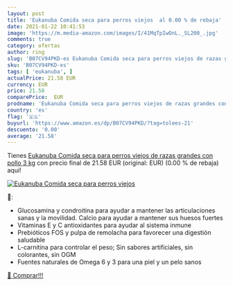 ```yaml
---
layout: post
title: 'Eukanuba Comida seca para perros viejos  al 0.00 % de rebaja'
date: 2021-01-22 10:41:53
image: 'https://m.media-amazon.com/images/I/41MqTpIwOnL._SL200_.jpg'
comments: true
category: ofertas
author: ring
slug: 'B07CV94PKD-es Eukanuba Comida seca para perros viejos de razas grandes...'
sku: 'B07CV94PKD-es'
tags: [ 'eukanuba', ]
actualPrice: 21.58 EUR
currency: EUR
price: 21.58
comparePrice:  EUR
prodname: 'Eukanuba Comida seca para perros viejos de razas grandes con pollo 3 kg'
country: 'es'
flag: '🇪🇸'
buyurl: 'https://www.amazon.es/dp/B07CV94PKD/?tag=tolees-21'
descuento: '0.00'
average: '21.58'
---
```


Tienes [Eukanuba Comida seca para perros viejos de razas grandes con pollo 3 kg](https://www.amazon.es/dp/B07CV94PKD/?tag=tolees-21) con precio final de  21.58 EUR (original:  EUR) (0.00 %  de rebaja) aqui!

[![Eukanuba Comida seca para perros viejos ](https://m.media-amazon.com/images/I/41MqTpIwOnL._SL200_.jpg)](https://www.amazon.es/dp/B07CV94PKD/?tag=tolees-21)

🔎:

- Glucosamina y condroitina para ayudar a mantener las articulaciones sanas y la movilidad. Calcio para ayudar a mantener sus huesos fuertes
- Vitaminas E y C antioxidantes para ayudar al sistema inmune
- Prebióticos FOS y pulpa de remolacha para favorecer una digestión saludable
- L-carnitina para controlar el peso; Sin sabores artificiales, sin colorantes, sin OGM
- Fuentes naturales de Omega 6 y 3 para una piel y un pelo sanos

[🛒 Comprar!!!](https://www.amazon.es/dp/B07CV94PKD/?tag=tolees-21)
